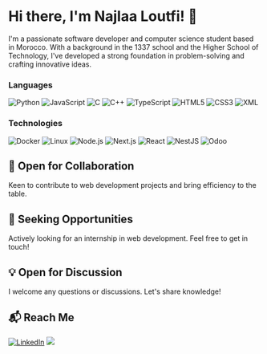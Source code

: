 # Hi there, I'm Najlaa Loutfi! 👋

I'm a passionate software developer and computer science student based in Morocco. With a background in the 1337 school and the Higher School of Technology, I've developed a strong foundation in problem-solving and crafting innovative ideas.

### Languages

![Python](https://img.shields.io/badge/-Python-000?&logo=Python)
![JavaScript](https://img.shields.io/badge/-JavaScript-000?&logo=JavaScript)
![C](https://img.shields.io/badge/-C-000?&logo=C)
![C++](https://img.shields.io/badge/-C++-000?&logo=c%2b%2b&logoColor=00599C)
![TypeScript](https://img.shields.io/badge/-TypeScript-000?&logo=TypeScript)
![HTML5](https://img.shields.io/badge/HTML5-%23000000?&logo=html5)
![CSS3](https://img.shields.io/badge/CSS3-%23000000?&logo=css3)
![XML](https://img.shields.io/badge/XML-black?logo=htmx&logoColor=white)


### Technologies
![Docker](https://img.shields.io/badge/-Docker-000?style=for-the-badge&logo=Docker)
![Linux](https://img.shields.io/badge/-Linux-000?style=for-the-badge&logo=Linux)
![Node.js](https://img.shields.io/badge/-Node.js-000?style=for-the-badge&logo=node.js)
![Next.js](https://img.shields.io/badge/Next.js-%23000000?style=for-the-badge&logo=nextdotjs)
![React](https://img.shields.io/badge/React-%23000000?style=for-the-badge&logo=react)
![NestJS](https://img.shields.io/badge/Nestjs-%23000000?style=for-the-badge&logo=nestjs)
![Odoo](https://img.shields.io/badge/odoo-black?style=for-the-badge&logo=odoo&logoColor=%23714B67)







## 🤝 Open for Collaboration

Keen to contribute to web development projects and bring efficiency to the table.

## 🎯 Seeking Opportunities

Actively looking for an internship in web development. Feel free to get in touch!

## 💡 Open for Discussion

I welcome any questions or discussions. Let's share knowledge!

## 📬 Reach Me

<p>
  <a href="https://www.linkedin.com/in/sleepynajlio/"><img src="https://img.shields.io/badge/LinkedIn-0A66C2?style=for-the-badge&logo=linkedin&logoColor=black" alt="LinkedIn" /></a>
  <a href="mailto:contact@najlio.info"><img src="https://img.shields.io/badge/Gmail-D14836?style=for-the-badge&logo=gmail&logoColor=black" /> </a>
</p>


